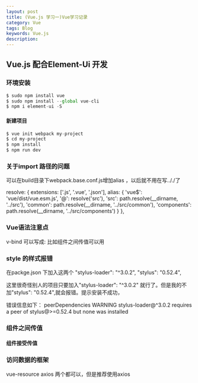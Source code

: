 ```yaml
---
layout: post
title: (Vue.js 学习一)Vue学习记录
category: Vue
tags: Blog
keywords: Vue.js
description: 
---
```


## Vue.js 配合Element-Ui 开发

### 环境安装
```js
$ sudo npm install vue
$ sudo npm install --global vue-cli
$ npm i element-ui -S
```
####  新建项目
```js
$ vue init webpack my-project
$ cd my-project
$ npm install
$ npm run dev
```
### 关于import 路径的问题

可以在build目录下webpack.base.conf.js增加alias ，以后就不用在写.././了

resolve: {
    extensions: ['.js', '.vue', '.json'],
    alias: {
      'vue$': 'vue/dist/vue.esm.js',
      '@': resolve('src'),
      'src': path.resolve(__dirname, '../src'),
      'common': path.resolve(__dirname, '../src/common'),
      'components': path.resolve(__dirname, '../src/components')
    }
  },


### Vue语法注意点

v-bind 可以写成: 	比如组件之间传值可以用 <v-header :seller="seller"></v-header>


### style 的样式报错

<style lang="stylus" rel="stylesheet/stylus">

  .header
    width 100%
    height 80px
    position: relative
    background: rgba(7, 17, 27, 0.5)
</style>

在packge.json 下加入这两个
"stylus-loader": "^3.0.2",
"stylus": "0.52.4",

这里很奇怪别人的项目只要加入"stylus-loader": "^3.0.2" 就行了。但是我的不加"stylus": "0.52.4",就会报错。提示安装不成功，

错误信息如下：
peerDependencies WARNING stylus-loader@^3.0.2 requires a peer of stylus@>=0.52.4 but none was installed


### 组件之间传值
<v-header :seller="seller"></v-header>
<script type="text/ecmascript-6">
  export default {
    data() {
      return {
        seller: {}
      };
    },
    components: {
      'v-header': header
    }
  };
</script>

#### 组件接受传值
<script type="text/ecmascript-6">

  export default {
    props: {
      seller: {
        type: Object
      }
    },
    data() {
      return {
        
      };
    },
  };
</script>


### 访问数据的框架
vue-resource
axios
两个都可以，但是推荐使用axios




